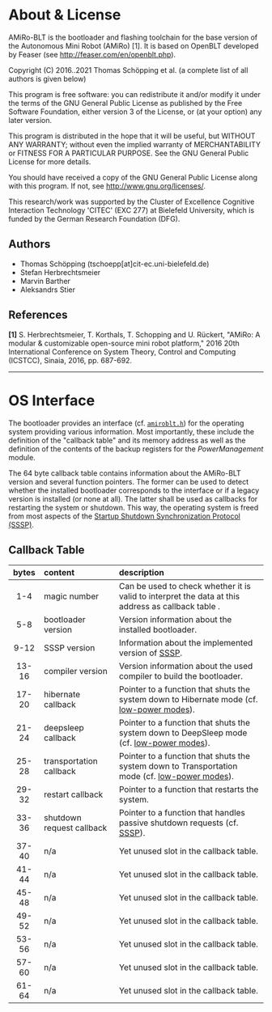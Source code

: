 About & License
===============

AMiRo-BLT is the bootloader and flashing toolchain for the base version of the
Autonomous Mini Robot (AMiRo) [1]. It is based on OpenBLT developed by Feaser
(see <http://feaser.com/en/openblt.php>).

Copyright (C) 2016..2021 Thomas Schöpping et al. (a complete list of all authors
is given below)

This program is free software: you can redistribute it and/or modify it under
the terms of the GNU General Public License as published by the Free Software
Foundation, either version 3 of the License, or (at your option) any later
version.

This program is distributed in the hope that it will be useful, but WITHOUT ANY
WARRANTY; without even the implied warranty of MERCHANTABILITY or FITNESS FOR A
PARTICULAR PURPOSE. See the GNU General Public License for more details.

You should have received a copy of the GNU General Public License along with
this program. If not, see <http://www.gnu.org/licenses/>.

This research/work was supported by the Cluster of Excellence Cognitive
Interaction Technology 'CITEC' (EXC 277) at Bielefeld University, which is
funded by the German Research Foundation (DFG).

Authors
-------

- Thomas Schöpping (tschoepp[at]cit-ec.uni-bielefeld.de)
- Stefan Herbrechtsmeier
- Marvin Barther
- Aleksandrs Stier

References
----------

**[1]** S. Herbrechtsmeier, T. Korthals, T. Schopping and U. Rückert, "AMiRo: A modular & customizable open-source mini robot platform," 2016 20th International Conference on System Theory, Control and Computing (ICSTCC), Sinaia, 2016, pp. 687-692.

--------------------------------------------------------------------------------

OS Interface
============

The bootloader provides an interface (cf. [`amiroblt.h`](../Target/Source/AMiRo/amiroblt.h)) for the operating system providing various information.
Most importantly, these include the definition of the "callback table" and its memory address as well as the definition of the contents of the backup registers for the _PowerManagement_ module.

The 64 byte callback table contains information about the AMiRo-BLT version and several function pointers.
The former can be used to detect whether the installed bootloader corresponds to the interface or if a legacy version is installed (or none at all).
The latter shall be used as callbacks for restarting the system or shutdown.
This way, the operating system is freed from most aspects of the [Startup Shutdown Synchronization Protocol (SSSP)](https://gitlab.ub.uni-bielefeld.de/AMiRo/sssp).


Callback Table
--------------

| bytes | content                   | description                                                                                                               |
|:-----:|:--------------------------|:--------------------------------------------------------------------------------------------------------------------------|
| 1-4   | magic number              | Can be used to check whether it is valid to interpret the data at this address as callback table .                       |
| 5-8   | bootloader version        | Version information about the installed bootloader.                                                                       |
| 9-12  | SSSP version              | Information about the implemented version of [SSSP](https://gitlab.ub.uni-bielefeld.de/AMiRo/sssp).                       |
| 13-16 | compiler version          | Version information about the used compiler to build the bootloader.                                                      |
| 17-20 | hibernate callback        | Pointer to a function that shuts the system down to Hibernate mode (cf. [low-power modes](./low_power_modes.md)).         |
| 21-24 | deepsleep callback        | Pointer to a function that shuts the system down to DeepSleep mode (cf. [low-power modes](./low_power_modes.md)).         |
| 25-28 | transportation callback   | Pointer to a function that shuts the system down to Transportation mode (cf. [low-power modes](./low_power_modes.md)).    |
| 29-32 | restart callback          | Pointer to a function that restarts the system.                                                                           |
| 33-36 | shutdown request callback | Pointer to a function that handles passive shutdown requests (cf. [SSSP](https://gitlab.ub.uni-bielefeld.de/AMiRo/sssp)). |
| 37-40 | n/a                       | Yet unused slot in the callback table.                                                                                    |
| 41-44 | n/a                       | Yet unused slot in the callback table.                                                                                    |
| 45-48 | n/a                       | Yet unused slot in the callback table.                                                                                    |
| 49-52 | n/a                       | Yet unused slot in the callback table.                                                                                    |
| 53-56 | n/a                       | Yet unused slot in the callback table.                                                                                    |
| 57-60 | n/a                       | Yet unused slot in the callback table.                                                                                    |
| 61-64 | n/a                       | Yet unused slot in the callback table.                                                                                    |

